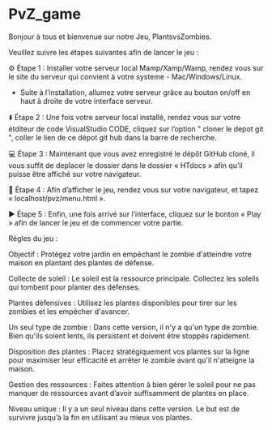 # PvZ_game

Bonjour à tous et bienvenue sur notre Jeu, PlantsvsZombies.

Veuillez suivre les étapes suivantes afin de lancer le jeu :

⚙️ Étape 1 : Installer votre serveur local Mamp/Xamp/Wamp, rendez vous sur le site du serveur qui convient à votre systeme - Mac/Windows/Linux.

- Suite à l’installation, allumez votre serveur grâce au bouton on/off en haut à droite de votre interface serveur.

⬇️ Étape 2 : Une fois votre serveur local installé, rendez vous sur votre étditeur de code VisualStudio CODE, cliquez sur l’option " cloner le depot git ", coller le lien de ce dépot git hub dans la barre de recherche.

💻 Étape 3 : Maintenant que vous avez enregistré le dépôt GitHub cloné, il vous suffit de deplacer le dossier dans le dossier « HTdocs » afin qu’il puisse être affiché sur votre navigateur.

🔎 Étape 4 : Afin d’afficher le jeu, rendez vous sur votre navigateur, et tapez « localhost/pvz/menu.html ».

▶️ Étape 5 : Enfin, une fois arrivé sur l’interface, cliquez sur le bonton « Play » afin de lancer le jeu et de commencer votre partie.

Règles du jeu :

Objectif : Protégez votre jardin en empêchant le zombie d'atteindre votre maison en plantant des plantes de défense.

Collecte de soleil : Le soleil est la ressource principale. Collectez les soleils qui tombent pour planter des défenses.

Plantes défensives : Utilisez les plantes disponibles pour tirer sur les zombies et les empêcher d'avancer.

Un seul type de zombie : Dans cette version, il n'y a qu'un type de zombie. Bien qu'ils soient lents, ils persistent et doivent être stoppés rapidement.

Disposition des plantes : Placez stratégiquement vos plantes sur la ligne pour maximiser leur efficacité et arrêter le zombie avant qu'il n'atteigne la maison.

Gestion des ressources : Faites attention à bien gérer le soleil pour ne pas manquer de ressources avant d’avoir suffisamment de plantes en place.

Niveau unique : Il y a un seul niveau dans cette version. Le but est de survivre jusqu’à la fin en utilisant au mieux vos plantes.
